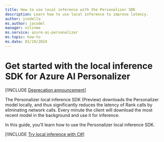 ```yaml
---
title: How to use local inference with the Personalizer SDK
description: Learn how to use local inference to improve latency.
author: jcodella
ms.author: jacodel
manager: nitinme
ms.service: azure-ai-personalizer
ms.topic: how-to
ms.date: 01/19/2024
---
```


# Get started with the local inference SDK for Azure AI Personalizer

[!INCLUDE [Deprecation announcement](includes/deprecation.md)]

The Personalizer local inference SDK (Preview) downloads the Personalizer model locally, and thus significantly reduces the latency of Rank calls by eliminating network calls. Every minute the client will download the most recent model in the background and use it for inference.

In this guide, you'll learn how to use the Personalizer local inference SDK.

[!INCLUDE [Try local inference with C#](./includes/quickstart-local-inference-csharp.md)]
